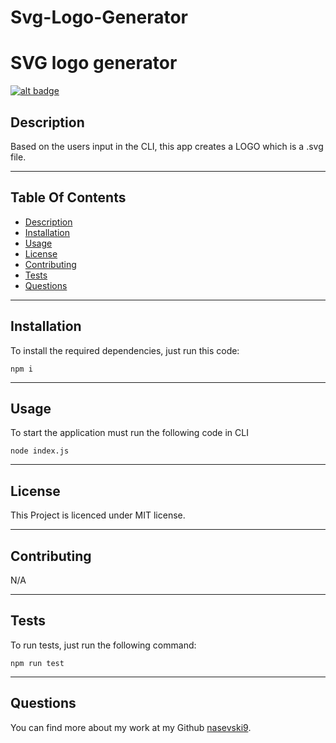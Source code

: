 # Svg-Logo-Generator
# SVG logo generator

[![alt badge](https://img.shields.io/badge/licence-MIT-blue)](https://opensource.org/license/mit/)

## Description

Based on the users input in the CLI, this app creates a LOGO which is a .svg file.

---

## Table Of Contents
                             
- [Description](#description)
- [Installation](#installation)
- [Usage](#usage)
- [License](#license)
- [Contributing](#contributing)
- [Tests](#tests)
- [Questions](#questions)

---

## Installation

To install the required dependencies, just run this code: 

```
npm i
```

---

## Usage

To start the application must run the following code in CLI

```
node index.js
```

---

## License

This Project is licenced under MIT license.

---

## Contributing

N/A

---

## Tests

To run tests, just run the following command:

```
npm run test
```

--- 


## Questions

You can find more about my work at my Github [nasevski9](https://github.com/nasevski9).




